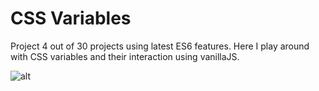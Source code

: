 # **CSS Variables**

Project 4 out of 30 projects using latest ES6 features. Here I play around with CSS variables and their interaction using vanillaJS.

![alt]()

